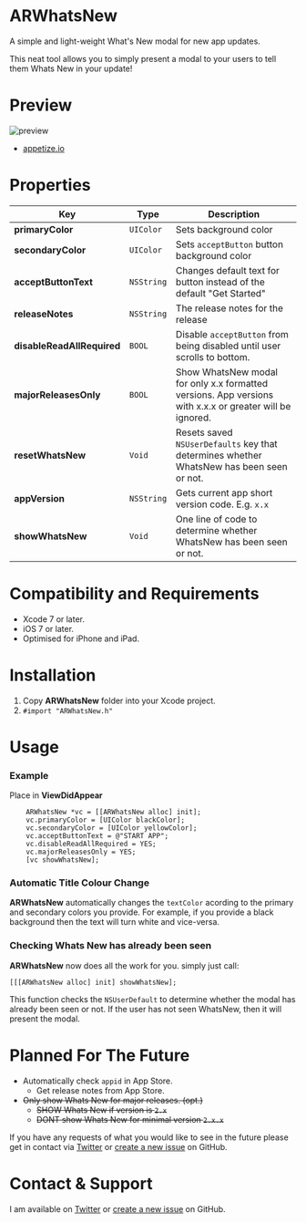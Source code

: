 # ARWhatsNew
A simple and light-weight What's New modal for new app updates.

This neat tool allows you to simply present a modal to your users to tell them Whats New in your update!

# Preview

![preview](https://github.com/docash59/ARWhatsNew/blob/master/preview.png "Preview")

 - [appetize.io](https://appetize.io/app/1c835153f9h7k36ab1k2mub9p4?device=iphone6s&scale=75&orientation=portrait&osVersion=10.0)

# Properties

| Key | Type | Description |
|---|---|---|
| **primaryColor** | `UIColor` | Sets background color |
| **secondaryColor** | `UIColor` | Sets `acceptButton` button background color |
| **acceptButtonText** | `NSString` | Changes default text for button instead of the default "Get Started" |
| **releaseNotes** | `NSString` | The release notes for the release |
| **disableReadAllRequired** | `BOOL` | Disable `acceptButton` from being disabled until user scrolls to bottom. |
| **majorReleasesOnly** | `BOOL` | Show WhatsNew modal for only x.x formatted versions. App versions with x.x.x or greater will be ignored. |
| **resetWhatsNew** | `Void` | Resets saved `NSUserDefaults` key that determines whether WhatsNew has been seen or not. |
| **appVersion** | `NSString` | Gets current app short version code. E.g. `x.x` |
| **showWhatsNew** | `Void` | One line of code to determine whether WhatsNew has been seen or not. |

# Compatibility and Requirements

- Xcode 7 or later.
 - iOS 7 or later.
 - Optimised for iPhone and iPad.

# Installation
 1. Copy **ARWhatsNew** folder into your Xcode project.
 2. `#import "ARWhatsNew.h"`

# Usage

### Example

Place in **ViewDidAppear**

        ARWhatsNew *vc = [[ARWhatsNew alloc] init];
        vc.primaryColor = [UIColor blackColor];
        vc.secondaryColor = [UIColor yellowColor];
        vc.acceptButtonText = @"START APP";
        vc.disableReadAllRequired = YES;
        vc.majorReleasesOnly = YES;
        [vc showWhatsNew];

### Automatic Title Colour Change

**ARWhatsNew** automatically changes the `textColor` acording to the primary and secondary colors you provide. For example, if you provide a black background then the text will turn white and vice-versa.

### Checking Whats New has already been seen
**ARWhatsNew** now does all the work for you. simply just call:

    [[[ARWhatsNew alloc] init] showWhatsNew];

This function checks the `NSUserDefault` to determine whether the modal has already been seen or not. If the user has not seen WhatsNew, then it will present the modal.

# Planned For The Future
 - Automatically check `appid` in App Store.
     - Get release notes from App Store.
 - <s>Only show Whats New for major releases. (opt.)</s>
     - <s>SHOW Whats New if version is `2.x`</s>
     - <s>DONT show Whats New for minimal version `2.x.x`</s>

If you have any requests of what you would like to see in the future please get in contact via [Twitter](https://twitter.com/DocAsh59) or [create a new issue](https://github.com/docash59/ARWhatsNew/issues) on GitHub.

# Contact & Support
I am available on [Twitter](https://twitter.com/DocAsh59) or [create a new issue](https://github.com/docash59/ARWhatsNew/issues) on GitHub.
